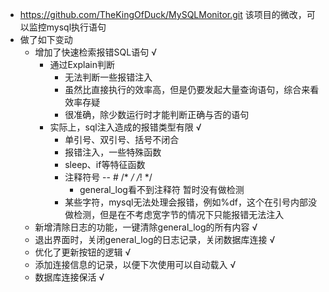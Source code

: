 * https://github.com/TheKingOfDuck/MySQLMonitor.git 该项目的微改，可以监控mysql执行语句
* 做了如下变动
  * 增加了快速检索报错SQL语句 √
    * 通过Explain判断
        * 无法判断一些报错注入
        * 虽然比直接执行的效率高，但是仍要发起大量查询语句，综合来看效率存疑
        * 很准确，除少数运行时才能判断正确与否的语句
    * 实际上，sql注入造成的报错类型有限 √
      * 单引号、双引号、括号不闭合
      * 报错注入，一些特殊函数
      * sleep、if等特征函数
      * 注释符号 -- # /* */ /*! */
        * general_log看不到注释符 暂时没有做检测
      * 某些字符，mysql无法处理会报错，例如%df，这个在引号内部没做检测，但是在不考虑宽字节的情况下只能报错无法注入
  * 新增清除日志的功能，一键清除general_log的所有内容 √
  * 退出界面时，关闭general_log的日志记录，关闭数据库连接 √
  * 优化了更新按钮的逻辑 √
  * 添加连接信息的记录，以便下次使用可以自动载入 √
  * 数据库连接保活 √